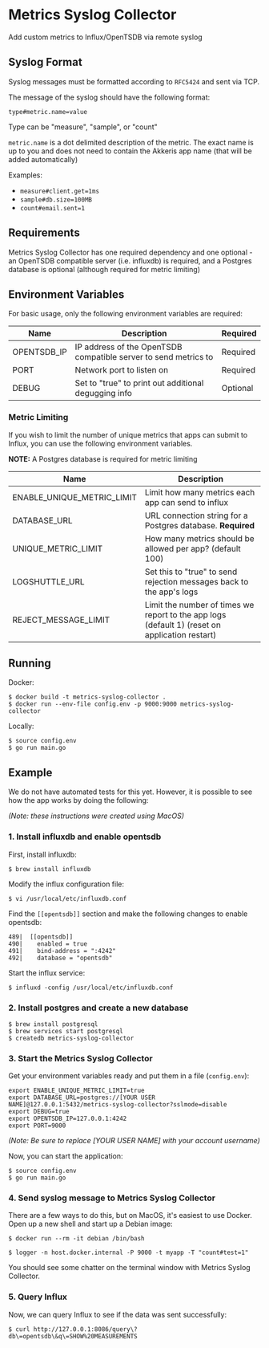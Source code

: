# Metrics Syslog Collector

Add custom metrics to Influx/OpenTSDB via remote syslog

## Syslog Format

Syslog messages must be formatted according to `RFC5424` and sent via TCP. 

The message of the syslog should have the following format:

`type#metric.name=value`

Type can be "measure", "sample", or "count"

`metric.name` is a dot delimited description of the metric. The exact name is up to you and does not need to contain the Akkeris app name (that will be added automatically)

Examples:
- `measure#client.get=1ms`
- `sample#db.size=100MB`
- `count#email.sent=1`

## Requirements

Metrics Syslog Collector has one required dependency and one optional - an OpenTSDB compatible server (i.e. influxdb) is required, and a Postgres database is optional (although required for metric limiting)

## Environment Variables

For basic usage, only the following environment variables are required:

| Name                        | Description                                                               | Required  |
| --------------------------- | ------------------------------------------------------------------------- | --------- |
| OPENTSDB_IP                 | IP address of the OpenTSDB compatible server to send metrics to           | Required  |
| PORT                        | Network port to listen on                                                 | Required  |
| DEBUG                       | Set to "true" to print out additional degugging info                      | Optional  |

### Metric Limiting

If you wish to limit the number of unique metrics that apps can submit to Influx, you can use the following environment variables.

**NOTE:** A Postgres database is required for metric limiting

| Name                        | Description                                                                                     |
| --------------------------- | ----------------------------------------------------------------------------------------------- | 
| ENABLE_UNIQUE_METRIC_LIMIT  | Limit how many metrics each app can send to influx                                              |
| DATABASE_URL                | URL connection string for a Postgres database. **Required**                                     | 
| UNIQUE_METRIC_LIMIT         | How many metrics should be allowed per app? (default 100)                                       |
| LOGSHUTTLE_URL              | Set this to "true" to send rejection messages back to the app's logs                            |
| REJECT_MESSAGE_LIMIT        | Limit the number of times we report to the app logs (default 1) (reset on application restart)  | 

## Running

Docker:

```shell
$ docker build -t metrics-syslog-collector .
$ docker run --env-file config.env -p 9000:9000 metrics-syslog-collector
```

Locally:

```shell
$ source config.env
$ go run main.go
```

## Example

We do not have automated tests for this yet. However, it is possible to see how the app works by doing the following:

_(Note: these instructions were created using MacOS)_

### 1. Install influxdb and enable opentsdb

First, install influxdb:
```shell
$ brew install influxdb
```

Modify the influx configuration file:
```
$ vi /usr/local/etc/influxdb.conf
```

Find the `[[opentsdb]]` section and make the following changes to enable opentsdb:
```
489|  [[opentsdb]]
490|    enabled = true
491|    bind-address = ":4242"
492|    database = "opentsdb"
```

Start the influx service:
```shell
$ influxd -config /usr/local/etc/influxdb.conf
```

### 2. Install postgres and create a new database

```shell
$ brew install postgresql
$ brew services start postgresql
$ createdb metrics-syslog-collector
```

### 3. Start the Metrics Syslog Collector

Get your environment variables ready and put them in a file (`config.env`):
```
export ENABLE_UNIQUE_METRIC_LIMIT=true
export DATABASE_URL=postgres://[YOUR USER NAME]@127.0.0.1:5432/metrics-syslog-collector?sslmode=disable
export DEBUG=true
export OPENTSDB_IP=127.0.0.1:4242
export PORT=9000
```
_(Note: Be sure to replace [YOUR USER NAME] with your account username)_

Now, you can start the application:
```shell
$ source config.env
$ go run main.go
```

### 4. Send syslog message to Metrics Syslog Collector

There are a few ways to do this, but on MacOS, it's easiest to use Docker. Open up a new shell and start up a Debian image:

```shell
$ docker run --rm -it debian /bin/bash

$ logger -n host.docker.internal -P 9000 -t myapp -T "count#test=1"
```

You should see some chatter on the terminal window with Metrics Syslog Collector. 

### 5. Query Influx

Now, we can query Influx to see if the data was sent successfully:

```shell
$ curl http://127.0.0.1:8086/query\?db\=opentsdb\&q\=SHOW%20MEASUREMENTS
```